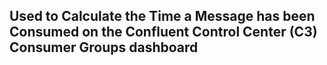 ## Used to Calculate the Time a Message has been Consumed on the Confluent Control Center (C3) Consumer Groups dashboard
